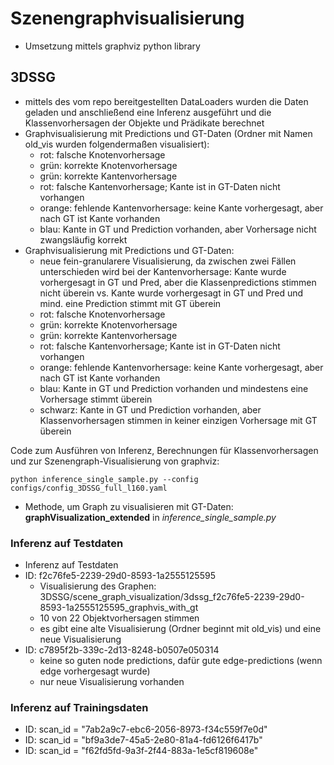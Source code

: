 # Szenengraphvisualisierung
- Umsetzung mittels graphviz python library

## 3DSSG
- mittels des vom repo bereitgestellten DataLoaders wurden die 
Daten geladen und anschließend eine Inferenz ausgeführt und 
die Klassenvorhersagen der Objekte und Prädikate berechnet
- Graphvisualisierung mit Predictions und GT-Daten (Ordner mit Namen old_vis wurden folgendermaßen visualisiert):
  - rot: falsche Knotenvorhersage
  - grün: korrekte Knotenvorhersage
  - grün: korrekte Kantenvorhersage
  - rot: falsche Kantenvorhersage; Kante ist in GT-Daten nicht vorhangen
  - orange: fehlende Kantenvorhersage: keine Kante vorhergesagt, aber nach GT ist Kante vorhanden
  - blau: Kante in GT und Prediction vorhanden, aber Vorhersage nicht zwangsläufig korrekt
- Graphvisualisierung mit Predictions und GT-Daten:
  - neue fein-granularere Visualisierung, da zwischen zwei Fällen unterschieden wird bei der 
  Kantenvorhersage: Kante wurde vorhergesagt in GT und Pred, aber die Klassenpredictions stimmen nicht
  überein vs. Kante wurde vorhergesagt in GT und Pred und mind. eine Prediction stimmt mit GT überein
  - rot: falsche Knotenvorhersage
  - grün: korrekte Knotenvorhersage
  - grün: korrekte Kantenvorhersage
  - rot: falsche Kantenvorhersage; Kante ist in GT-Daten nicht vorhangen
  - orange: fehlende Kantenvorhersage: keine Kante vorhergesagt, aber nach GT ist Kante vorhanden
  - blau: Kante in GT und Prediction vorhanden und mindestens eine Vorhersage stimmt überein
  - schwarz: Kante in GT und Prediction vorhanden, aber Klassenvorhersagen stimmen in keiner einzigen Vorhersage mit GT überein 

Code zum Ausführen von Inferenz, Berechnungen für Klassenvorhersagen und
zur Szenengraph-Visualisierung von graphviz:
```
python inference_single_sample.py --config configs/config_3DSSG_full_l160.yaml 
```
- Methode, um Graph zu visualisieren mit GT-Daten: **graphVisualization_extended** in *inference_single_sample.py*

### Inferenz auf Testdaten
- Inferenz auf Testdaten
- ID: f2c76fe5-2239-29d0-8593-1a2555125595
  - Visualisierung des Graphen: 3DSSG/scene_graph_visualization/3dssg_f2c76fe5-2239-29d0-8593-1a2555125595_graphvis_with_gt
  - 10 von 22 Objektvorhersagen stimmen
  - es gibt eine alte Visualisierung (Ordner beginnt mit old_vis) und eine neue Visualisierung
- ID: c7895f2b-339c-2d13-8248-b0507e050314
  - keine so guten node predictions, dafür gute edge-predictions (wenn edge vorhergesagt wurde)
  - nur neue Visualisierung vorhanden

### Inferenz auf Trainingsdaten
- ID: scan_id = "7ab2a9c7-ebc6-2056-8973-f34c559f7e0d"
- ID: scan_id = "bf9a3de7-45a5-2e80-81a4-fd6126f6417b"
- ID: scan_id = "f62fd5fd-9a3f-2f44-883a-1e5cf819608e"